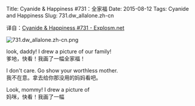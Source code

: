 Title: Cyanide & Happiness #731：全家福
Date: 2015-08-12
Tags: Cyanide and Happiness
Slug: 731.dw_allalone.zh-cn

译自：[Cyanide & Happiness #731 - Explosm.net](http://explosm.net/comics/731/)


![731.dw_allalone.zh-cn.png](/static/images/comics/731.dw_allalone.zh-cn.png)



look, daddy! I
drew a picture of
our family!     
爹地，快看！我画了一幅全家福！


I don't care.
Go show your worthless mother.      
我不在意。拿去给你那没用的妈妈看吧。



Look, mommy! I
drew a picture of       
妈咪，快看！我画了一幅

